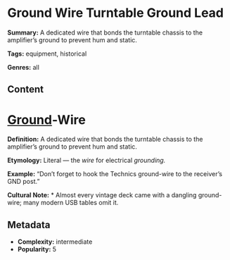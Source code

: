 # Ground Wire Turntable Ground Lead

**Summary:** A dedicated wire that bonds the turntable chassis to the amplifier’s ground to prevent hum and static.

**Tags:** equipment, historical

**Genres:** all

## Content

# [Ground](../g/ground-loop-hum.md)-Wire

**Definition:** A dedicated wire that bonds the turntable chassis to the amplifier’s ground to prevent hum and static.

**Etymology:** Literal — the *wire* for electrical *grounding.*

**Example:** “Don’t forget to hook the Technics ground-wire to the receiver’s GND post.”

**Cultural Note:** * Almost every vintage deck came with a dangling ground-wire; many modern USB tables omit it.

## Metadata

- **Complexity:** intermediate
- **Popularity:** 5
